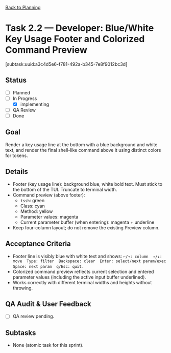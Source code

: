 [Back to Planning](./planning.md)

# Task 2.2 — Developer: Blue/White Key Usage Footer and Colorized Command Preview

[subtask:uuid:a3c4d5e6-f781-492a-b345-7e8f9012bc3d]

## Status
- [ ] Planned
- [ ] In Progress
  - [x] implementing
- [ ] QA Review
- [ ] Done

## Goal
Render a key usage line at the bottom with a blue background and white text, and render the final shell-like command above it using distinct colors for tokens.

## Details
- Footer (key usage line): background blue, white bold text. Must stick to the bottom of the TUI. Truncate to terminal width.
- Command preview (above footer):
  - `tssh`: green
  - Class: cyan
  - Method: yellow
  - Parameter values: magenta
  - Current parameter buffer (when entering): magenta + underline
- Keep four-column layout; do not remove the existing Preview column.

## Acceptance Criteria
- Footer line is visibly blue with white text and shows: `←/→: column  ↑/↓: move  Type: filter  Backspace: clear  Enter: select/next param/exec  Space: next param  q/Esc: quit`.
- Colorized command preview reflects current selection and entered parameter values (including the active input buffer underlined).
- Works correctly with different terminal widths and heights without throwing.

## QA Audit & User Feedback
- [ ] QA review pending.

## Subtasks
- None (atomic task for this sprint).